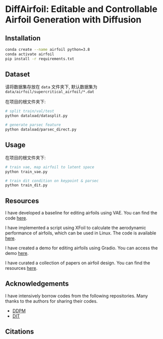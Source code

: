 # DiffAirfoil:  Editable and Controllable Airfoil Generation with Diffusion

## Installation

```bash
conda create --name airfoil python=3.8
conda activate airfoil
pip install -r requirements.txt
```

## Dataset

请将数据集存放在 `data` 文件夹下, 默认数据集为 `data/airfoil/supercritical_airfoil/*.dat`

在项目的根文件夹下:

```bash
# split train/val/test
python dataload/datasplit.py 

# generate parsec feature
python dataload/parsec_direct.py 
```

## Usage

在项目的根文件夹下:

```bash
# train vae, map airfoil to latent space
python train_vae.py

# train dit condition on keypoint & parsec
python train_dit.py
```



## Resources

I have developed a baseline for editing airfoils using VAE. You can find the code [here](https://github.com/hitcslj/Airfoil).

I have implemented a script using XFoil to calculate the aerodynamic performance of airfoils, which can be used in Linux. The code is available [here](https://github.com/hitcslj/Xfoil-cal).

I have created a demo for editing airfoils using Gradio. You can access the demo [here](https://github.com/hitcslj/airfoil-demo).

I have curated a collection of papers on airfoil design. You can find the resources [here](https://github.com/hitcslj/awesome-airfoil-design).


## Acknowledgements

I have intensively borrow codes from the following repositories. Many thanks to the authors for sharing their codes.

- [DDPM](https://github.com/abarankab/DDPM)
- [DIT](https://github.com/facebookresearch/DiT)


## Citations